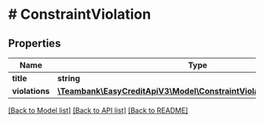 # # ConstraintViolation

## Properties

Name | Type | Description | Notes
------------ | ------------- | ------------- | -------------
**title** | **string** |  |
**violations** | [**\Teambank\EasyCreditApiV3\Model\ConstraintViolationViolationsInner[]**](ConstraintViolationViolationsInner.md) |  |

[[Back to Model list]](../../README.md#models) [[Back to API list]](../../README.md#endpoints) [[Back to README]](../../README.md)
